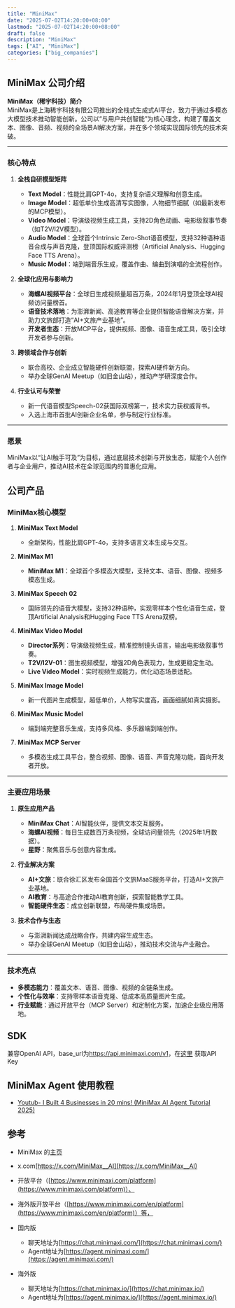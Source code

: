 ```yaml
---
title: "MiniMax"
date: "2025-07-02T14:20:00+08:00"
lastmod: "2025-07-02T14:20:00+08:00"
draft: false
description: "MiniMax"
tags: ["AI", "MiniMax"]
categories: ["big_companies"]  
---
```


## MiniMax 公司介绍

**MiniMax（稀宇科技）简介**  
MiniMax是上海稀宇科技有限公司推出的全栈式生成式AI平台，致力于通过多模态大模型技术推动智能创新。公司以“与用户共创智能”为核心理念，构建了覆盖文本、图像、音频、视频的全场景AI解决方案，并在多个领域实现国际领先的技术突破。

---

### **核心特点**  

1. **全栈自研模型矩阵**  
   - **Text Model**：性能比肩GPT-4o，支持复杂语义理解和创意生成。  
   - **Image Model**：超低单价生成高清写实图像，人物细节细腻（如最新发布的MCP模型）。  
   - **Video Model**：导演级视频生成工具，支持2D角色动画、电影级叙事节奏（如T2V/I2V模型）。  
   - **Audio Model**：全球首个Intrinsic Zero-Shot语音模型，支持32种语种语音合成与声音克隆，登顶国际权威评测榜（Artificial Analysis、Hugging Face TTS Arena）。  
   - **Music Model**：端到端音乐生成，覆盖作曲、编曲到演唱的全流程创作。

2. **全球化应用与影响力**  
   - **海螺AI视频平台**：全球日生成视频量超百万条，2024年1月登顶全球AI视频访问量榜首。  
   - **语音技术落地**：为澎湃新闻、高途教育等企业提供智能语音解决方案，并助力文旅部打造“AI+文旅产业基地”。  
   - **开发者生态**：开放MCP平台，提供视频、图像、语音生成工具，吸引全球开发者参与创新。

3. **跨领域合作与创新**  
   - 联合高校、企业成立智能硬件创新联盟，探索AI硬件新方向。  
   - 举办全球GenAI Meetup（如旧金山站），推动产学研深度合作。  

4. **行业认可与荣誉**  
   - 新一代语音模型Speech-02获国际双榜第一，技术实力获权威背书。  
   - 入选上海市首批AI创新企业名单，参与制定行业标准。

---

### **愿景**  

MiniMax以“让AI触手可及”为目标，通过底层技术创新与开放生态，赋能个人创作者与企业用户，推动AI技术在全球范围内的普惠化应用。

## 公司产品

### **MiniMax核心模型**

1. **MiniMax Text Model**  
   - 全新架构，性能比肩GPT-4o，支持多语言文本生成与交互。

2. **MiniMax M1**
   - **MiniMax M1**：全球首个多模态大模型，支持文本、语音、图像、视频多模态生成。

3. **MiniMax Speech 02**  
   - 国际领先的语音大模型，支持32种语种，实现零样本个性化语音生成，登顶Artificial Analysis和Hugging Face TTS Arena双榜。

2. **MiniMax Video Model**  
   - **Director系列**：导演级视频生成，精准控制镜头语言，输出电影级叙事节奏。  
   - **T2V/I2V-01**：图生视频模型，增强2D角色表现力，生成更稳定生动。  
   - **Live Video Model**：实时视频生成能力，优化动态场景适配。

3. **MiniMax Image Model**  
   - 新一代图片生成模型，超低单价，人物写实度高，画面细腻如真实摄影。

4. **MiniMax Music Model**  
   - 端到端完整音乐生成，支持多风格、多乐器端到端创作。

5. **MiniMax MCP Server**  
   - 多模态生成工具平台，整合视频、图像、语音、声音克隆功能，面向开发者开放。

---

### **主要应用场景**

1. **原生应用产品**  
   - **MiniMax Chat**：AI智能伙伴，提供文本交互服务。  
   - **海螺AI视频**：每日生成数百万条视频，全球访问量领先（2025年1月数据）。  
   - **星野**：聚焦音乐与创意内容生成。

2. **行业解决方案**  
   - **AI+文旅**：联合徐汇区发布全国首个文旅MaaS服务平台，打造AI+文旅产业基地。  
   - **AI教育**：与高途合作推动AI教育创新，探索智能教学工具。  
   - **智能硬件生态**：成立创新联盟，布局硬件集成场景。

3. **技术合作与生态**  
   - 与澎湃新闻达成战略合作，共建内容生成生态。  
   - 举办全球GenAI Meetup（如旧金山站），推动技术交流与产业融合。

---

### **技术亮点**

- **多模态能力**：覆盖文本、语音、图像、视频的全链条生成。  
- **个性化与效率**：支持零样本语音克隆、低成本高质量图片生成。  
- **行业赋能**：通过开放平台（MCP Server）和定制化方案，加速企业级应用落地。

## SDK

兼容OpenAI API，base_url为<https://api.minimaxi.com/v1>，在[这里](https://platform.minimaxi.com/user-center/basic-information/interface-key) 获取API Key

## MiniMax Agent 使用教程

- [Youtub- I Built 4 Businesses in 20 mins! (MiniMax AI Agent Tutorial 2025)](https://www.youtube.com/watch?v=CoeMC92XfYQ)

## 参考

- MiniMax 的[主页](https://www.minimaxi.com/)
- x.com[https://x.com/MiniMax__AI](https://x.com/MiniMax__AI)
- 开放平台（[https://www.minimaxi.com/platform](https://www.minimaxi.com/platform)）、
- 海外版开放平台（[https://www.minimaxi.com/en/platform](https://www.minimaxi.com/en/platform)）等，
- 国内版

  - 聊天地址为[https://chat.minimaxi.com/](https://chat.minimaxi.com/)
  - Agent地址为[https://agent.minimaxi.com/](https://agent.minimaxi.com/)
- 海外版
  - 聊天地址为[https://chat.minimax.io/](https://chat.minimax.io/)
  - Agent地址为[https://agent.minimax.io/](https://agent.minimax.io/)
